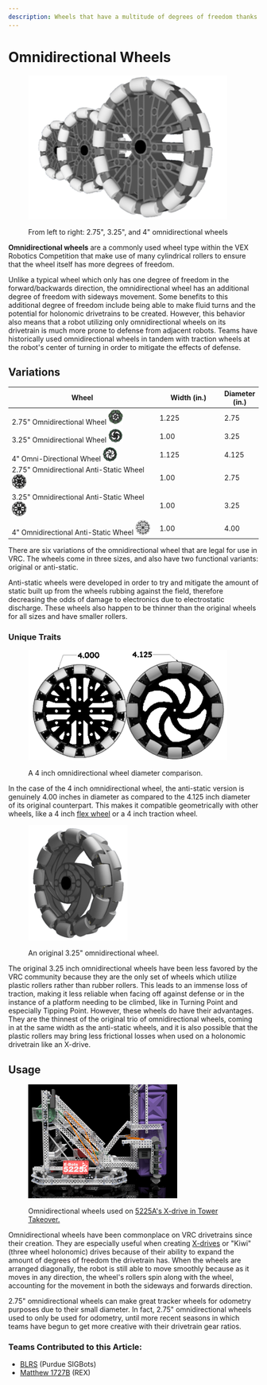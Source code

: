 ```yaml
---
description: Wheels that have a multitude of degrees of freedom thanks to their rollers.
---
```


# Omnidirectional Wheels

<figure><img src="../../../.gitbook/assets/omniwheelprogression.png" alt=""><figcaption><p>From left to right: 2.75", 3.25", and 4" omnidirectional wheels</p></figcaption></figure>

**Omnidirectional wheels** are a commonly used wheel type within the VEX Robotics Competition that make use of many cylindrical rollers to ensure that the wheel itself has more degrees of freedom.&#x20;

Unlike a typical wheel which only has one degree of freedom in the forward/backwards direction, the omnidirectional wheel has an additional degree of freedom with sideways movement. Some benefits to this additional degree of freedom include being able to make fluid turns and the potential for holonomic drivetrains to be created. However, this behavior also means that a robot utilizing only omnidirectional wheels on its drivetrain is much more prone to defense from adjacent robots. Teams have historically used omnidirectional wheels in tandem with traction wheels at the robot's center of turning in order to mitigate the effects of defense.

## Variations

<table><thead><tr><th width="401">Wheel</th><th width="165.33333333333331">Width (in.)</th><th>Diameter (in.)</th></tr></thead><tbody><tr><td>2.75" Omnidirectional Wheel <img src="../../../.gitbook/assets/2.75omniwheelicon.png" alt=""></td><td>1.225</td><td>2.75</td></tr><tr><td>3.25" Omnidirectional Wheel <img src="../../../.gitbook/assets/3.25omniwheelicon.png" alt=""></td><td>1.00</td><td>3.25</td></tr><tr><td>4" Omni-Directional Wheel <img src="../../../.gitbook/assets/4omniwheelicon.png" alt=""></td><td>1.125</td><td>4.125</td></tr><tr><td>2.75" Omnidirectional Anti-Static Wheel <img src="../../../.gitbook/assets/2.75antistaticomniwheelicon.png" alt=""></td><td>1.00</td><td>2.75</td></tr><tr><td>3.25" Omnidirectional Anti-Static Wheel <img src="../../../.gitbook/assets/3.25antistaticomniwheelicon.png" alt=""></td><td>1.00</td><td>3.25</td></tr><tr><td>4" Omnidirectional Anti-Static Wheel <img src="../../../.gitbook/assets/4antistaticomniwheelicon.png" alt=""></td><td>1.00</td><td>4.00</td></tr></tbody></table>

There are six variations of the omnidirectional wheel that are legal for use in VRC. The wheels come in three sizes, and also have two functional variants: original or anti-static.&#x20;

Anti-static wheels were developed in order to try and mitigate the amount of static built up from the wheels rubbing against the field, therefore decreasing the odds of damage to electronics due to electrostatic discharge. These wheels also happen to be thinner than the original wheels for all sizes and have smaller rollers.

### Unique Traits

<figure><img src="../../../.gitbook/assets/4inchomniwheelcomparison.png" alt=""><figcaption><p>A 4 inch omnidirectional wheel diameter comparison.</p></figcaption></figure>

In the case of the 4 inch omnidirectional wheel, the anti-static version is genuinely 4.00 inches in diameter as compared to the 4.125 inch diameter of its original counterpart. This makes it compatible geometrically with other wheels, like a 4 inch [flex wheel](flex-wheels.md) or a 4 inch traction wheel.

<figure><img src="../../../.gitbook/assets/325omniwheel.png" alt=""><figcaption><p>An original 3.25" omnidirectional wheel.</p></figcaption></figure>

The original 3.25 inch omnidirectional wheels have been less favored by the VRC community because they are the only set of wheels which utilize plastic rollers rather than rubber rollers. This leads to an immense loss of traction, making it less reliable when facing off against defense or in the instance of a platform needing to be climbed, like in Turning Point and especially Tipping Point. However, these wheels do have their advantages. They are the thinnest of the original trio of omnidirectional wheels, coming in at the same width as the anti-static wheels, and it is also possible that the plastic rollers may bring less frictional losses when used on a holonomic drivetrain like an X-drive.&#x20;

## Usage

<figure><img src="../../../.gitbook/assets/5225drivetrain.png" alt=""><figcaption><p>Omnidirectional wheels used on <a href="../../../vex-cad/remembering-the-best/5225a-tower-takeover.md">5225A's X-drive in Tower Takeover.</a></p></figcaption></figure>

Omnidirectional wheels have been commonplace on VRC drivetrains since their creation. They are especially useful when creating [X-drives](../../vex-drivetrains/) or "Kiwi" (three wheel holonomic) drives because of their ability to expand the amount of degrees of freedom the drivetrain has. When the wheels are arranged diagonally, the robot is still able to move smoothly because as it moves in any direction, the wheel's rollers spin along with the wheel, accounting for the movement in both the sideways and forwards direction.

2.75" omnidirectional wheels can make great tracker wheels for odometry purposes due to their small diameter. In fact, 2.75" omnidirectional wheels used to only be used for odometry, until more recent seasons in which teams have begun to get more creative with their drivetrain gear ratios.&#x20;

### Teams Contributed to this Article:

* [BLRS](https://purduesigbots.com/) (Purdue SIGBots)
* [Matthew 1727B](https://www.youtube.com/@matthew1727b) (REX)
